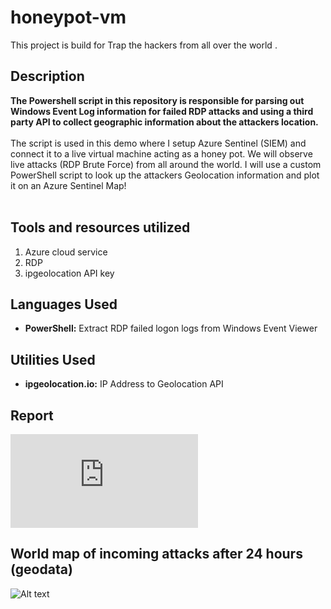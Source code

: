 # honeypot-vm
This project is build for Trap the hackers from all over the world .

<h2>Description</h2>
<b>The Powershell script in this repository is responsible for parsing out Windows Event Log information for failed RDP attacks and using a third party API to collect geographic information about the attackers location.
</b>
<br />
<br />
The script is used in this demo where I setup Azure Sentinel (SIEM) and connect it to a live virtual machine acting as a honey pot.
We will observe live attacks (RDP Brute Force) from all around the world. I will use a custom PowerShell script to
look up the attackers Geolocation information and plot it on an Azure Sentinel Map!
<br />
<br />

## Tools and resources utilized
1. Azure cloud service
2. RDP
3. ipgeolocation API key


<h2>Languages Used</h2>

- <b>PowerShell:</b> Extract RDP failed logon logs from Windows Event Viewer 

<h2>Utilities Used</h2>

- <b>ipgeolocation.io:</b> IP Address to Geolocation API

## Report  
![Alt text](https://github.com/xspatrian/honeypot-vm/blob/main/honeypot_report.pdf)

## World map of incoming attacks after 24 hours (geodata) 
![Alt text](https://github.com/xspatrian/honeypot-vm/blob/main/screenshots/honeypot-dashboard.png)




